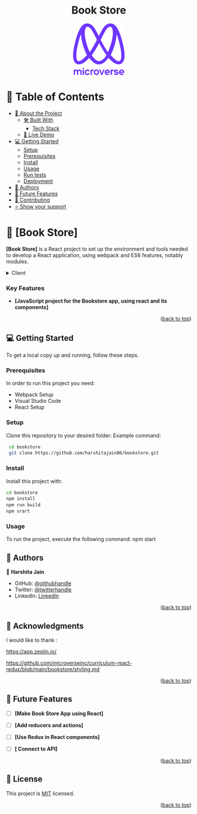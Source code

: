 
<div align="center">
  <h1><b>Book Store</b></h1>

</div>


<div align="center">
  <!-- You are encouraged to replace this logo with your own! Otherwise you can also remove it. -->
  <img src="murple_logo.png" alt="logo" width="140"  height="auto" />
  <br/>

</div>

# 📗 Table of Contents

- [📖 About the Project](#about-project)
  - [🛠 Built With](#built-with)
    - [Tech Stack](#tech-stack)
  - [🚀 Live Demo](#live-demo)
- [💻 Getting Started](#getting-started)
  - [Setup](#setup)
  - [Prerequisites](#prerequisites)
  - [Install](#install)
  - [Usage](#usage)
  - [Run tests](#run-tests)
  - [Deployment](#triangular_flag_on_post-deployment)
- [👥 Authors](#authors)
- [🔭 Future Features](#future-features)
- [🤝 Contributing](#contributing)
- [⭐️ Show your support](#support)

<!-- PROJECT DESCRIPTION -->

# 📖 [Book Store] 

**[Book Store]** is a React project to set up the environment and tools needed to develop a React application, using webpack and ES6 features, notably modules.
<details>
  <summary>Client</summary>
  <ul>
    <li><a href="https://nodejs.org/">Node.js</a></li>
  </ul>
</details>



<!-- Features -->

### Key Features <a name="key-features"></a>

- **[JavaScript project for the Bookstore app, using react and its components]**


<p align="right">(<a href="#readme-top">back to top</a>)</p>


<!-- GETTING STARTED -->

## 💻 Getting Started <a name="getting-started"></a>

To get a local copy up and running, follow these steps.

### Prerequisites

In order to run this project you need:
- Webpack Setup
- Visual Studio Code
- React Setup


### Setup

Clone this repository to your desired folder:
Example command:

```sh
 cd bookstore
 git clone https://github.com/harshitajain06/bookstore.git
```
 
 


### Install

Install this project with:
```sh
cd bookstore
npm install
npm run build
npm srart
```



### Usage

To run the project, execute the following command:
npm start


<!-- AUTHORS -->

## 👥 Authors <a name="authors"></a>

👤 **Harshita Jain**

- GitHub: [@githubhandle](https://github.com/githubhandle)
- Twitter: [@twitterhandle](https://twitter.com/twitterhandle)
- LinkedIn: [LinkedIn](https://linkedin.com/in/linkedinhandle)

<p align="right">(<a href="#readme-top">back to top</a>)</p>

<!-- ACKNOWLEDGEMENTS -->

## 🙏 Acknowledgments <a name="acknowledgements"></a>


I would like to thank :

https://app.zeplin.io/

https://github.com/microverseinc/curriculum-react-redux/blob/main/bookstore/styling.md

<p align="right">(<a href="#readme-top">back to top</a>)</p>

<!-- FUTURE FEATURES -->

## 🔭 Future Features <a name="future-features"></a>

- [ ] **[Make Book Store App using React]**
- [ ] **[Add reducers and actions]**
- [ ] **[Use Redux in React components]**
- [ ] **[ Connect to API]**


<p align="right">(<a href="#readme-top">back to top</a>)</p>


<!-- LICENSE -->

## 📝 License <a name="license"></a>

This project is [MIT](./MIT.md) licensed.

<p align="right">(<a href="#readme-top">back to top</a>)</p>
